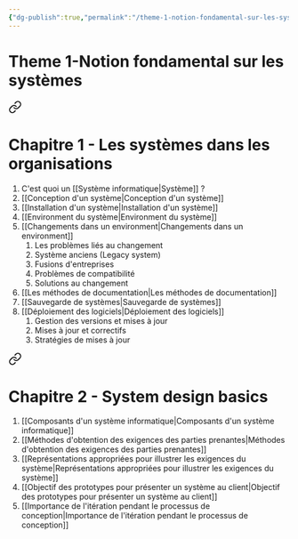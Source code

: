 ```yaml
---
{"dg-publish":true,"permalink":"/theme-1-notion-fondamental-sur-les-systemes/","tags":["MOC","gardenEntry","gardenEntry","gardenEntry","gardenEntry","gardenEntry","gardenEntry","gardenEntry","gardenEntry","gardenEntry"]}
---
```



# Theme 1-Notion fondamental sur les systèmes

<div class="transclusion internal-embed is-loaded"><a class="markdown-embed-link" href="/chapitre-1-les-systemes-dans-les-organisations/" aria-label="Open link"><svg xmlns="http://www.w3.org/2000/svg" width="24" height="24" viewBox="0 0 24 24" fill="none" stroke="currentColor" stroke-width="2" stroke-linecap="round" stroke-linejoin="round" class="svg-icon lucide-link"><path d="M10 13a5 5 0 0 0 7.54.54l3-3a5 5 0 0 0-7.07-7.07l-1.72 1.71"></path><path d="M14 11a5 5 0 0 0-7.54-.54l-3 3a5 5 0 0 0 7.07 7.07l1.71-1.71"></path></svg></a><div class="markdown-embed">





# Chapitre 1 - Les systèmes dans les organisations
1. C'est quoi un [[Système informatique\|Système]] ?
2. [[Conception d'un système\|Conception d'un système]]
3. [[Installation d'un système\|Installation d'un système]]
4. [[Environment du système\|Environment du système]]
5. [[Changements dans un environment\|Changements dans un environment]]
	1. Les problèmes liés au changement
	2. Système anciens (Legacy system)
	3. Fusions d'entreprises
	4. Problèmes de compatibilité
	5. Solutions au changement
6. [[Les méthodes de documentation\|Les méthodes de documentation]]
7. [[Sauvegarde de systèmes\|Sauvegarde de systèmes]]
8. [[Déploiement des logiciels\|Déploiement des logiciels]]
	1. Gestion des versions et mises à jour
	2. Mises à jour et correctifs
	3. Stratégies de mises à jour

</div></div>


<div class="transclusion internal-embed is-loaded"><a class="markdown-embed-link" href="/chapitre-2-system-design-basics/" aria-label="Open link"><svg xmlns="http://www.w3.org/2000/svg" width="24" height="24" viewBox="0 0 24 24" fill="none" stroke="currentColor" stroke-width="2" stroke-linecap="round" stroke-linejoin="round" class="svg-icon lucide-link"><path d="M10 13a5 5 0 0 0 7.54.54l3-3a5 5 0 0 0-7.07-7.07l-1.72 1.71"></path><path d="M14 11a5 5 0 0 0-7.54-.54l-3 3a5 5 0 0 0 7.07 7.07l1.71-1.71"></path></svg></a><div class="markdown-embed">





# Chapitre 2 - System design basics
1. [[Composants d'un système informatique\|Composants d'un système informatique]]
2. [[Méthodes  d'obtention des  exigences des parties prenantes\|Méthodes  d'obtention des  exigences des parties prenantes]]
3. [[Représentations appropriées pour illustrer les exigences du système\|Représentations appropriées pour illustrer les exigences du système]]
4. [[Objectif des prototypes pour présenter un système au client\|Objectif des prototypes pour présenter un système au client]]
5. [[Importance de l'itération pendant le processus de conception\|Importance de l'itération pendant le processus de conception]]

</div></div>

